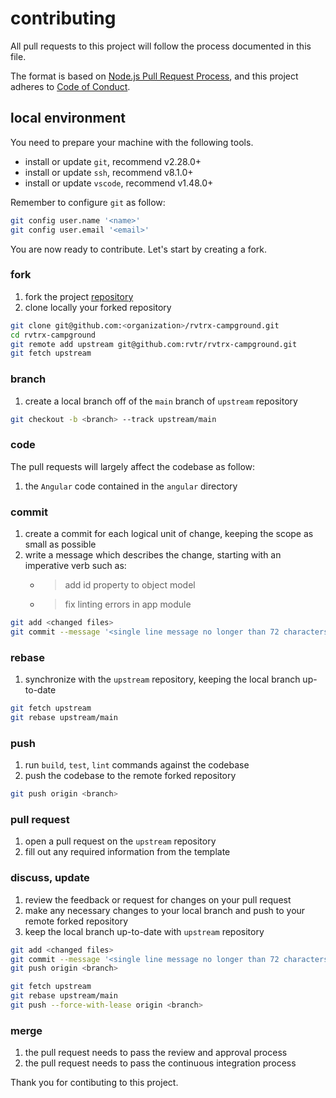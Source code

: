 # contributing

All pull requests to this project will follow the process documented in this file.

The format is based on [Node.js Pull Request Process][nodejs],
and this project adheres to [Code of Conduct][code_of_conduct].

## local environment

You need to prepare your machine with the following tools.

- install or update `git`, recommend v2.28.0+
- install or update `ssh`, recommend v8.1.0+
- install or update `vscode`, recommend v1.48.0+

Remember to configure `git` as follow:

```zsh
git config user.name '<name>'
git config user.email '<email>'
```

You are now ready to contribute. Let's start by creating a fork.

### fork

1. fork the project [repository][project]
1. clone locally your forked repository

```zsh
git clone git@github.com:<organization>/rvtrx-campground.git
cd rvtrx-campground
git remote add upstream git@github.com:rvtr/rvtrx-campground.git
git fetch upstream
```

### branch

1. create a local branch off of the `main` branch of `upstream` repository

```zsh
git checkout -b <branch> --track upstream/main
```

### code

The pull requests will largely affect the codebase as follow:

1. the `Angular` code contained in the `angular` directory

### commit

1. create a commit for each logical unit of change, keeping the scope as small as possible
1. write a message which describes the change, starting with an imperative verb such as:
    - > add id property to object model
    - > fix linting errors in app module

```zsh
git add <changed files>
git commit --message '<single line message no longer than 72 characters>'
```

### rebase

1. synchronize with the `upstream` repository, keeping the local branch up-to-date

```zsh
git fetch upstream
git rebase upstream/main
```

### push

1. run `build`, `test`, `lint` commands against the codebase
1. push the codebase to the remote forked repository

```zsh
git push origin <branch>
```

### pull request

1. open a pull request on the `upstream` repository
2. fill out any required information from the template

### discuss, update

1. review the feedback or request for changes on your pull request
1. make any necessary changes to your local branch and push to your remote forked repository
1. keep the local branch up-to-date with `upstream` repository

```zsh
git add <changed files>
git commit --message '<single line message no longer than 72 characters>'
git push origin <branch>
```

```zsh
git fetch upstream
git rebase upstream/main
git push --force-with-lease origin <branch>
```

### merge

1. the pull request needs to pass the review and approval process
1. the pull request needs to pass the continuous integration process

Thank you for contibuting to this project.

[code_of_conduct]: https://github.com/rvtr/rvtrx-campground/blob/main/.github/CODE_OF_CONDUCT.md 'code of conduct'
[nodejs]: https://github.com/nodejs/node/blob/main/doc/guides/contributing/pull-requests.md 'nodejs pull request process'
[project]: https://github.com/rvtr/rvtrx-campground 'rvtrx campground'
